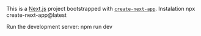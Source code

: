 This is a [Next.js](https://nextjs.org) project bootstrapped with [`create-next-app`](https://nextjs.org/docs/app/api-reference/cli/create-next-app).
Instalation
    npx create-next-app@latest


Run the development server:
    npm run dev
